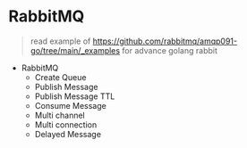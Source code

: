 # RabbitMQ

> read example of https://github.com/rabbitmq/amqp091-go/tree/main/_examples for advance golang rabbit

- RabbitMQ
    - Create Queue
    - Publish Message
    - Publish Message TTL
    - Consume Message
    - Multi channel
    - Multi connection
    - Delayed Message
      
    